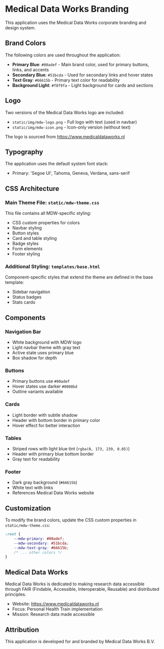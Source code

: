 # Medical Data Works Branding

This application uses the Medical Data Works corporate branding and design system.

## Brand Colors

The following colors are used throughout the application:

- **Primary Blue**: `#00adef` - Main brand color, used for primary buttons, links, and accents
- **Secondary Blue**: `#51bcda` - Used for secondary links and hover states
- **Text Gray**: `#66615b` - Primary text color for readability
- **Background Light**: `#f8f9fa` - Light background for cards and sections

## Logo

Two versions of the Medical Data Works logo are included:

- `static/img/mdw-logo.png` - Full logo with text (used in navbar)
- `static/img/mdw-icon.png` - Icon-only version (without text)

The logo is sourced from https://www.medicaldataworks.nl

## Typography

The application uses the default system font stack:
- Primary: 'Segoe UI', Tahoma, Geneva, Verdana, sans-serif

## CSS Architecture

### Main Theme File: `static/mdw-theme.css`

This file contains all MDW-specific styling:
- CSS custom properties for colors
- Navbar styling
- Button styles
- Card and table styling
- Badge styles
- Form elements
- Footer styling

### Additional Styling: `templates/base.html`

Component-specific styles that extend the theme are defined in the base template:
- Sidebar navigation
- Status badges
- Stats cards

## Components

### Navigation Bar
- White background with MDW logo
- Light navbar theme with gray text
- Active state uses primary blue
- Box shadow for depth

### Buttons
- Primary buttons use `#00adef`
- Hover states use darker `#0088bd`
- Outline variants available

### Cards
- Light border with subtle shadow
- Header with bottom border in primary color
- Hover effect for better interaction

### Tables
- Striped rows with light blue tint (`rgba(0, 173, 239, 0.05)`)
- Header with primary blue bottom border
- Gray text for readability

### Footer
- Dark gray background (`#66615b`)
- White text with links
- References Medical Data Works website

## Customization

To modify the brand colors, update the CSS custom properties in `static/mdw-theme.css`:

```css
:root {
    --mdw-primary: #00adef;
    --mdw-secondary: #51bcda;
    --mdw-text-gray: #66615b;
    /* ... other colors */
}
```

## Medical Data Works

Medical Data Works is dedicated to making research data accessible through FAIR (Findable, Accessible, Interoperable, Reusable) and distributed principles.

- Website: https://www.medicaldataworks.nl
- Focus: Personal Health Train implementation
- Mission: Research data made accessible

## Attribution

This application is developed for and branded by Medical Data Works B.V.
